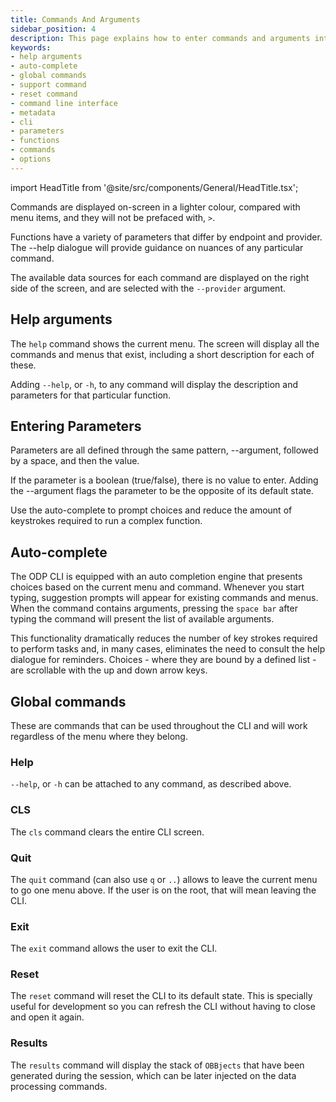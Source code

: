 ```yaml
---
title: Commands And Arguments
sidebar_position: 4
description: This page explains how to enter commands and arguments into the ODP CLI.
keywords:
- help arguments
- auto-complete
- global commands
- support command
- reset command
- command line interface
- metadata
- cli
- parameters
- functions
- commands
- options
---
```


import HeadTitle from '@site/src/components/General/HeadTitle.tsx';

<HeadTitle title="Commands And Arguments | ODP CLI Docs" />

Commands are displayed on-screen in a lighter colour, compared with menu items, and they will not be prefaced with, `>`.

Functions have a variety of parameters that differ by endpoint and provider. The --help dialogue will provide guidance on nuances of any particular command.

The available data sources for each command are displayed on the right side of the screen, and are selected with the `--provider` argument.

## Help arguments

The `help` command shows the current menu. The screen will display all the commands and menus that exist, including a short description for each of these.

Adding `--help`, or `-h`, to any command will display the description and parameters for that particular function.

## Entering Parameters

Parameters are all defined through the same pattern, --argument, followed by a space, and then the value.

If the parameter is a boolean (true/false), there is no value to enter. Adding the --argument flags the parameter to be the opposite of its default state.

Use the auto-complete to prompt choices and reduce the amount of keystrokes required to run a complex function.

## Auto-complete

The ODP CLI is equipped with an auto completion engine that presents choices based on the current menu and command. Whenever you start typing, suggestion prompts will appear for existing commands and menus. When the command contains arguments, pressing the `space bar` after typing the command will present the list of available arguments.

This functionality dramatically reduces the number of key strokes required to perform tasks and, in many cases, eliminates the need to consult the help dialogue for reminders. Choices - where they are bound by a defined list - are scrollable with the up and down arrow keys.

## Global commands

These are commands that can be used throughout the CLI and will work regardless of the menu where they belong.

### Help

`--help`, or `-h` can be attached to any command, as described above.

### CLS

The `cls` command clears the entire CLI screen.

### Quit

The `quit` command (can also use `q` or `..`) allows to leave the current menu to go one menu above. If the user is on the root, that will mean leaving the CLI.

### Exit

The `exit` command allows the user to exit the CLI.

### Reset

The `reset` command will reset the CLI to its default state. This is specially useful for development so you can refresh the CLI without having to close and open it again.

### Results

The `results` command will display the stack of `OBBjects` that have been generated during the session, which can be later injected on the data processing commands.
